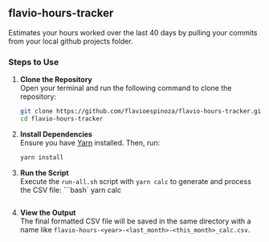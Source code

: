 ## flavio-hours-tracker

Estimates your hours worked over the last 40 days by pulling your commits from your local github projects folder.

### Steps to Use

1. **Clone the Repository**  
   Open your terminal and run the following command to clone the repository:
   ```bash
   git clone https://github.com/flavioespinoza/flavio-hours-tracker.git
   cd flavio-hours-tracker
   ```

2. **Install Dependencies**  
   Ensure you have [Yarn](https://classic.yarnpkg.com/lang/en/docs/install/) installed. Then, run:
   ```bash
   yarn install
   ```

3. **Run the Script**  
   Execute the `run-all.sh` script with `yarn calc` to generate and process the CSV file:
   ```bash`
   yarn calc
   ```

4. **View the Output**  
   The final formatted CSV file will be saved in the same directory with a name like `flavio-hours-<year>-<last_month>-<this_month>_calc.csv`.
